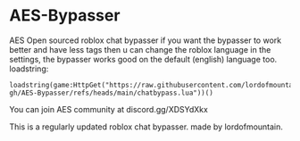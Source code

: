 # AES-Bypasser
AES Open sourced roblox chat bypasser
if you want the bypasser to work better and have less tags then u can change the roblox language in the settings,
the bypasser works good on the default (english) language too.
loadstring:
```
loadstring(game:HttpGet("https://raw.githubusercontent.com/lordofmountain-gh/AES-Bypasser/refs/heads/main/chatbypass.lua"))()
```
You can join AES community at discord.gg/XDSYdXkx

This is a regularly updated roblox chat bypasser.
made by lordofmountain.
